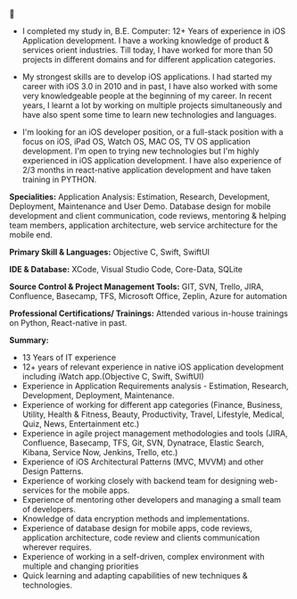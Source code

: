 👋 
- I completed my study in, B.E. Computer: 12+ Years of experience in iOS Application development. I have a working knowledge of product & services orient industries. Till today, I have worked for more than 50 projects in different domains and for different application categories.

- My strongest skills are to develop iOS applications. I had started my career with iOS 3.0 in 2010 and in past, I have also worked with some very knowledgeable people at the beginning of my career. In recent years, I learnt a lot by working on multiple projects simultaneously and have also spent some time to learn new technologies and languages.

- I'm looking for an iOS developer position, or a full-stack position with a focus on iOS, iPad OS, Watch OS, MAC OS, TV OS application development. I'm open to trying new technologies but I'm highly experienced in iOS application development. I have also experience of 2/3 months in react-native application development and have taken training in PYTHON.

**Specialities:** 
Application Analysis: Estimation, Research, Development, Deployment, Maintenance and User Demo. Database design for mobile development and client communication, code reviews, mentoring & helping team members, application architecture, web service architecture for the mobile end.

**Primary Skill & Languages:**
Objective C, Swift, SwiftUI

**IDE & Database:**
XCode, Visual Studio Code, Core-Data, SQLite

**Source Control & Project Management Tools:**
GIT, SVN, Trello, JIRA, Confluence, Basecamp, TFS, Microsoft Office, Zeplin, Azure for automation

**Professional Certifications/ Trainings:**
Attended various in-house trainings on Python, React-native in past.

**Summary:**
- 13 Years of IT experience
- 12+ years of relevant experience in native iOS application development including iWatch app.(Objective C, Swift, SwiftUI)
- Experience in Application Requirements analysis - Estimation, Research, Development, Deployment, Maintenance. 
- Experience of working for different app categories (Finance, Business, Utility, Health & Fitness, Beauty, Productivity, Travel, Lifestyle, Medical, Quiz, News, Entertainment etc.)
- Experience in agile project management methodologies and tools (JIRA, Confluence, Basecamp, TFS, Git, SVN, Dynatrace, Elastic Search, Kibana, Service Now, Jenkins, Trello, etc.)
- Experience of iOS Architectural Patterns (MVC, MVVM) and other Design Patterns.
- Experience of working closely with backend team for designing web-services for the mobile apps.
- Experience of mentoring other developers and managing a small team of developers.
- Knowledge of data encryption methods and implementations.
- Experience of database design for mobile apps, code reviews, application architecture, code review and clients communication wherever requires.
- Experience of working in a self-driven, complex environment with multiple and changing priorities
- Quick learning and adapting capabilities of new techniques & technologies.
